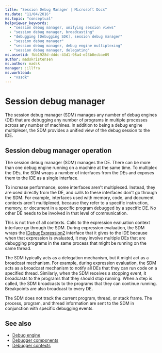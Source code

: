 ```yaml
---
title: "Session Debug Manager | Microsoft Docs"
ms.date: "11/04/2016"
ms.topic: "conceptual"
helpviewer_keywords:
  - "session debug manager, unifying session views"
  - "session debug manager, broadcasting"
  - "debugging [Debugging SDK], session debug manager"
  - "session debug manager"
  - "session debug manager, debug engine multiplexing"
  - "session debug manager, delegating"
ms.assetid: fbb1928d-dddc-43d1-98a4-e23b0ecbae09
author: madskristensen
ms.author: madsk
manager: jillfra
ms.workload:
  - "vssdk"
---
```

# Session debug manager
The session debug manager (SDM) manages any number of debug engines (DE) that are debugging any number of programs in multiple processes across any number of machines. In addition to being a debug engine multiplexer, the SDM provides a unified view of the debug session to the IDE.

## Session debug manager operation
 The session debug manager (SDM) manages the DE. There can be more than one debug engine running on a machine at the same time. To multiplex the DEs, the SDM wraps a number of interfaces from the DEs and exposes them to the IDE as a single interface.

 To increase performance, some interfaces aren't multiplexed. Instead, they are used directly from the DE, and calls to these interfaces don't go through the SDM. For example, interfaces used with memory, code, and document contexts aren't multiplexed, because they refer to a specific instruction, memory, or document in a specific program debugged by a specific DE. No other DE needs to be involved in that level of communication.

 This is not true of all contexts. Calls to the expression evaluation context interface go through the SDM. During expression evaluation, the SDM wraps the [IDebugExpression2](../../extensibility/debugger/reference/idebugexpression2.md) interface that it gives to the IDE because when that expression is evaluated, it may involve multiple DEs that are debugging programs in the same process that might be running on the same thread.

 The SDM typically acts as a delegation mechanism, but it might act as a broadcast mechanism. For example, during expression evaluation, the SDM acts as a broadcast mechanism to notify all DEs that they can run code on a specified thread. Similarly, when the SDM receives a stopping event, it broadcasts to the programs that they should stop running. When a step is called, the SDM broadcasts to the programs that they can continue running. Breakpoints are also broadcast to every DE.

 The SDM does not track the current program, thread, or stack frame. The process, program, and thread information are sent to the SDM in conjunction with specific debugging events.

## See also
- [Debug engine](../../extensibility/debugger/debug-engine.md)
- [Debugger components](../../extensibility/debugger/debugger-components.md)
- [Debugger contexts](../../extensibility/debugger/debugger-contexts.md)